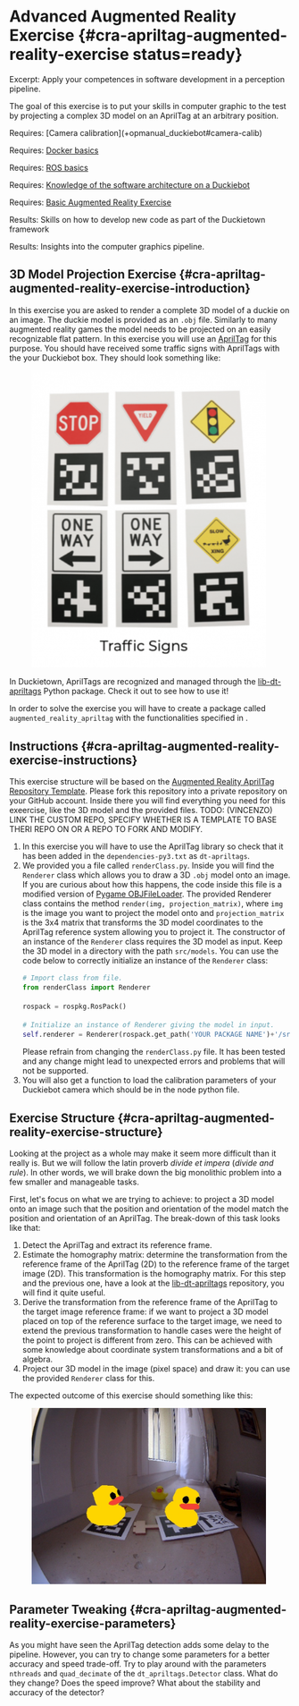 # Advanced Augmented Reality Exercise {#cra-apriltag-augmented-reality-exercise status=ready}

Excerpt: Apply your competences in software development in a perception pipeline.

The goal of this exercise is to put your skills in computer graphic to the test by projecting a complex 3D model on an AprilTag at an arbitrary position.

<div class='requirements' markdown='1'>
  Requires: [Camera calibration](+opmanual_duckiebot#camera-calib)

  Requires: [Docker basics](+duckietown-robotics-development#docker-basics)

  Requires: [ROS basics](+duckietown-robotics-development#sw-advanced)

  Requires: [Knowledge of the software architecture on a Duckiebot](+duckietown-robotics-development#duckietown-code-structure)
  
  Requires: [Basic Augmented Reality Exercise](#cra-basic-augmented-reality-exercise)

  Results: Skills on how to develop new code as part of the Duckietown framework

  Results: Insights into the computer graphics pipeline.
</div>

## 3D Model Projection Exercise {#cra-apriltag-augmented-reality-exercise-introduction}

In this exercise you are asked to render a complete 3D model of a duckie on an image. The duckie model is provided as an `.obj` file. Similarly to many augmented reality games the model needs to be projected on an easily recognizable flat pattern. In this exercise you will use an [AprilTag](https://april.eecs.umich.edu/software/apriltag) for this purpose.
You should have received some traffic signs with AprilTags with the your Duckiebot box. They should look something like:  
<figure>
  <img style="width:30em" src="images/apriltags.png"/>
</figure>

In Duckietown, AprilTags are recognized and managed through the [lib-dt-apriltags](https://github.com/duckietown/lib-dt-apriltags) Python package. Check it out to see how to use it! 
 
In order to solve the exercise you will have to create a package called `augmented_reality_apriltag` with the functionalities specified in [](#cra-basic-augmented-reality-exercise).

## Instructions {#cra-apriltag-augmented-reality-exercise-instructions}

This exercise structure will be based on the [Augmented Reality AprilTag Repository Template](LINK_TO_THE_REPOSITORY). Please fork this repository into a private repository on your GitHub account. Inside there you will find everything you need for this exeercise, like the 3D model and the provided files.
TODO: (VINCENZO) LINK THE CUSTOM REPO, SPECIFY WHETHER IS A TEMPLATE TO BASE THERI REPO ON OR A REPO TO FORK AND MODIFY.  

1. In this exercise you will have to use the AprilTag library so check that it has been added in the `dependencies-py3.txt` as `dt-apriltags`.
2. We provided you a file called `renderClass.py`. Inside you will find the `Renderer` class which allows you to draw a 3D `.obj` model onto an image. If you are curious about how this happens, the code inside this file is a modified version of [Pygame OBJFileLoader](http://www.pygame.org/wiki/OBJFileLoader).
  The provided Renderer class contains the method `render(img, projection_matrix)`, where `img` is the image you want to project the model onto and `projection_matrix` is the 3x4 matrix that transforms the 3D model coordinates to the AprilTag reference system allowing you to project it.
  The constructor of an instance of the `Renderer` class requires the 3D model as input. Keep the 3D model in a directory with the path `src/models`. You can use the code below to correctly initialize an instance of the `Renderer` class:
      ```Python
      # Import class from file.
      from renderClass import Renderer
    
      rospack = rospkg.RosPack()
    
      # Initialize an instance of Renderer giving the model in input.
      self.renderer = Renderer(rospack.get_path('YOUR PACKAGE NAME')+'/src/models/duckie.obj')
      ```
      Please refrain from changing the `renderClass.py` file. It has been tested and any change might lead to unexpected errors and problems that will not be supported. 
3. You will also get a function to load the calibration parameters of your Duckiebot camera which should be in the node python file. 


## Exercise Structure {#cra-apriltag-augmented-reality-exercise-structure}

Looking at the project as a whole may make it seem more difficult than it really is. But we will follow the latin proverb _divide et impera_ (_divide and rule_). In other words, we will brake down the big monolithic problem into a few smaller and manageable tasks.

First, let's focus on what we are trying to achieve: to project a 3D model onto an image such that the position and orientation of the model match the position and orientation of an AprilTag. The break-down of this task looks like that:
1. Detect the AprilTag and extract its reference frame.
2. Estimate the homography matrix: determine the transformation from the reference frame of the AprilTag (2D) to the reference frame of the target image (2D). This transformation is the homography matrix. For this step and the previous one, have a look at the [lib-dt-apriltags](https://github.com/duckietown/lib-dt-apriltags) repository, you will find it quite useful.
3. Derive the transformation from the reference frame of the AprilTag to the target image reference frame: if we want to project a 3D model placed on top of the reference surface to the target image, we need to extend the previous transformation to handle cases were the height of the point to project is different from zero. This can be achieved with some knowledge about coordinate system transformations and a bit of algebra.
4. Project our 3D model in the image (pixel space) and draw it: you can use the provided `Renderer` class for this.  

The expected outcome of this exercise should something like this:

<figure>
  <img style="width:30em" src="images/duckiesAR.png"/>
</figure>

## Parameter Tweaking {#cra-apriltag-augmented-reality-exercise-parameters}

As you might have seen the AprilTag detection adds some delay to the pipeline. However, you can try to change some parameters for a better accuracy and speed trade-off. Try to play around with the parameters `nthreads` and `quad_decimate` of the `dt_apriltags.Detector` class. What do they change? Does the speed improve? What about the stability and accuracy of the detector?
